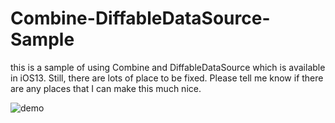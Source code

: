 # Combine-DiffableDataSource-Sample
this is a sample of using Combine and DiffableDataSource which is available in iOS13.
Still, there are lots of place to be fixed. Please tell me know if there are any places that I can make this much nice.

![demo](https://s19.aconvert.com/convert/p3r68-cdx67/d60j9-cbvpq.gif)
